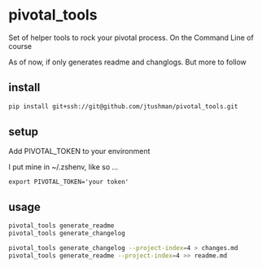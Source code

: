 pivotal_tools
=============

Set of helper tools to rock your pivotal process.  On the Command Line of course

As of now, if only generates readme and changlogs.  But more to follow


install
-------

```bash
pip install git+ssh://git@github.com/jtushman/pivotal_tools.git
```


setup
-----
Add PIVOTAL_TOKEN to your environment

I put mine in ~/.zshenv, like so ...

`export PIVOTAL_TOKEN='your token'`

usage
-----

```bash
pivotal_tools generate_readme
pivotal_tools generate_changelog

pivotal_tools generate_changelog --project-index=4 > changes.md
pivotal_tools generate_readme --project-index=4 >> readme.md
```
